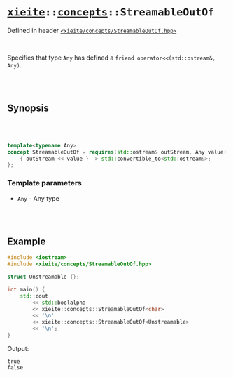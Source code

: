# [`xieite`](../../README.md)`::`[`concepts`](../../docs/concepts.md)`::StreamableOutOf`
Defined in header [`<xieite/concepts/StreamableOutOf.hpp>`](../../include/xieite/concepts/StreamableOutOf.hpp)

<br/>

Specifies that type `Any` has defined a `friend operator<<(std::ostream&, Any)`.

<br/><br/>

## Synopsis

<br/><br/>

```cpp
template<typename Any>
concept StreamableOutOf = requires(std::ostream& outStream, Any value) {
	{ outStream << value } -> std::convertible_to<std::ostream&>;
};
```
### Template parameters
- `Any` - Any type

<br/><br/>

## Example
```cpp
#include <iostream>
#include <xieite/concepts/StreamableOutOf.hpp>

struct Unstreamable {};

int main() {
	std::cout
		<< std::boolalpha
		<< xieite::concepts::StreamableOutOf<char>
		<< '\n'
		<< xieite::concepts::StreamableOutOf<Unstreamable>
		<< '\n';
}
```
Output:
```
true
false
```
